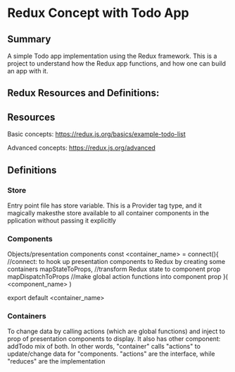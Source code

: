 # Redux Concept with Todo App

## Summary
A simple Todo app implementation using the Redux framework. This is a project to understand how the Redux app functions, and how one can build an app with it.

## Redux Resources and Definitions:

## Resources
Basic concepts:
https://redux.js.org/basics/example-todo-list

Advanced concepts:
https://redux.js.org/advanced

## Definitions

### Store
Entry point file has store variable. This is a Provider tag type, and it magically makesthe store available to all container components in the pplication without passing it explicitly

### Components
Objects/presentation components
const <container_name> = connect(){   //connect: to hook up presentation components to Redux by creating some containers
  mapStateToProps,                    //transform Redux state to component prop
  mapDispatchToProps                 //make global action functions into component prop
}( <component_name> )

export default <container_name>

### Containers
To change data by calling actions (which are global functions) and inject to prop of presentation components to display. It also has other component: addTodo mix of both. In other words, "container" calls "actions" to update/change data for "components. "actions" are the interface, while "reduces" are the implementation
